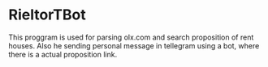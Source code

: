# RieltorTBot
This proggram is used for parsing olx.com and search proposition of rent houses. Also he sending personal message in tellegram using a bot, where  there is a actual proposition link. 
